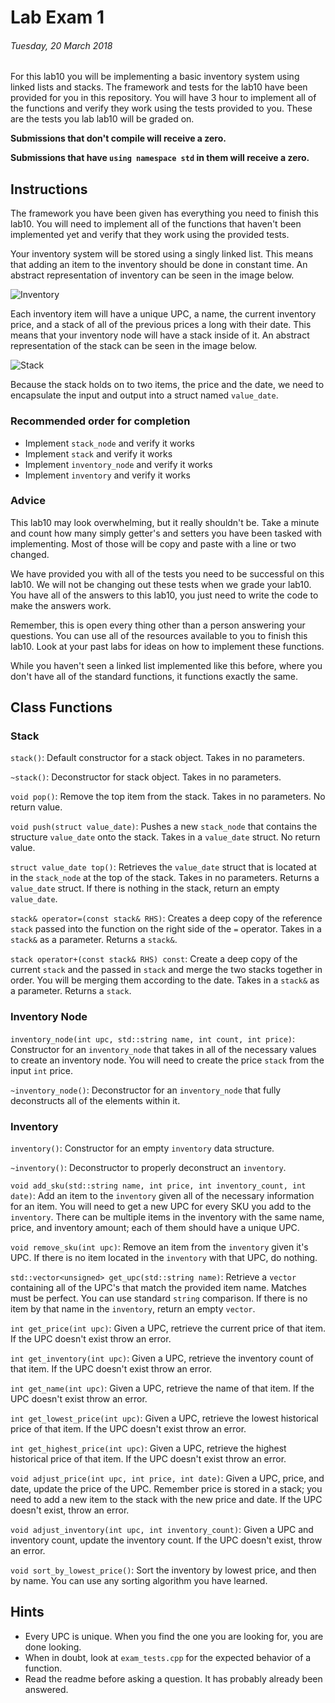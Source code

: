 # Lab Exam 1 #
###### Tuesday, 20 March 2018 ######

For this lab10 you will be implementing a basic inventory system using linked lists and stacks. The framework and tests for the lab10 have been provided for you in this repository. You will have 3 hour to implement all of the functions and verify they work using the tests provided to you. These are the tests you lab lab10 will be graded on.

**Submissions that don't compile will receive a zero.**

**Submissions that have `using namespace std` in them will receive a zero.**

## Instructions ##

The framework you have been given has everything you need to finish this lab10. You will need to implement all of the functions that haven't been implemented yet and verify that they work using the provided tests.

Your inventory system will be stored using a singly linked list. This means that adding an item to the inventory should be done in constant time. An abstract representation of inventory can be seen in the image below.

![Inventory](https://i.imgur.com/jBjNMID.png)

Each inventory item will have a unique UPC, a name, the current inventory price, and a stack of all of the previous prices a long with their date. This means that your inventory node will have a stack inside of it. An abstract representation of the stack can be seen in the image below.

![Stack](https://i.imgur.com/5mP0DE6.png)

Because the stack holds on to two items, the price and the date, we need to encapsulate the input and output into a struct named `value_date`. 

### Recommended order for completion ###
* Implement `stack_node` and verify it works
* Implement `stack` and verify it works
* Implement `inventory_node` and verify it works
* Implement `inventory` and verify it works

### Advice ###
This lab10 may look overwhelming, but it really shouldn't be. Take a minute and count how many simply getter's and setters you have been tasked with implementing. Most of those will be copy and paste with a line or two changed.

We have provided you with all of the tests you need to be successful on this lab10. We will not be changing out these tests when we grade your lab10. You have all of the answers to this lab10, you just need to write the code to make the answers work.

Remember, this is open every thing other than a person answering your questions. You can use all of the resources available to you to finish this lab10. Look at your past labs for ideas on how to implement these functions.

While you haven't seen a linked list implemented like this before, where you don't have all of the standard functions, it functions exactly the same. 

## Class Functions ##

### Stack ###
`stack()`: Default constructor for a stack object. Takes in no parameters.

`~stack()`: Deconstructor for stack object. Takes in no parameters. 

`void pop()`: Remove the top item from the stack. Takes in no parameters. No return value.

`void push(struct value_date)`: Pushes a new `stack_node` that contains the structure `value_date` onto the stack. Takes in a `value_date` struct. No return value.

`struct value_date top()`: Retrieves the `value_date` struct that is located at in the `stack_node` at the top of the stack. Takes in no parameters. Returns a `value_date` struct. If there is nothing in the stack, return an empty `value_date`.

`stack& operator=(const stack& RHS)`: Creates a deep copy of the reference `stack` passed into the function on the right side of the `=` operator. Takes in a `stack&` as a parameter. Returns a `stack&`.

`stack operator+(const stack& RHS) const`: Create a deep copy of the current `stack` and the passed in `stack` and merge the two stacks together in order. You will be merging them according to the date. Takes in a `stack&` as a parameter. Returns a `stack`.

### Inventory Node ###

`inventory_node(int upc, std::string name, int count, int price)`: Constructor for an `inventory_node` that takes in all of the necessary values to create an inventory node. You will need to create the price `stack` from the input `int` price.

`~inventory_node()`: Deconstructor for an `inventory_node` that fully deconstructs all of the elements within it. 

### Inventory ###

`inventory()`: Constructor for an empty `inventory` data structure.

`~inventory()`: Deconstructor to properly deconstruct an `inventory`.

`void add_sku(std::string name, int price, int inventory_count, int date)`: Add an item to the `inventory` given all of the necessary information for an item. You will need to get a new UPC for every SKU you add to the `inventory`. There can be multiple items in the inventory with the same name, price, and inventory amount; each of them should have a unique UPC.

`void remove_sku(int upc)`: Remove an item from the `inventory` given it's UPC. If there is no item located in the `inventory` with that UPC, do nothing.  

`std::vector<unsigned> get_upc(std::string name)`: Retrieve a `vector` containing all of the UPC's that match the provided item name. Matches must be perfect. You can use standard `string` comparison. If there is no item by that name in the `inventory`, return an empty `vector`. 

`int get_price(int upc)`: Given a UPC, retrieve the current price of that item. If the UPC doesn't exist throw an error.

`int get_inventory(int upc)`: Given a UPC, retrieve the inventory count of that item. If the UPC doesn't exist throw an error.

`int get_name(int upc)`: Given a UPC, retrieve the name of that item. If the UPC doesn't exist throw an error.

`int get_lowest_price(int upc)`: Given a UPC, retrieve the lowest historical price of that item. If the UPC doesn't exist throw an error.

`int get_highest_price(int upc)`: Given a UPC, retrieve the highest historical price of that item. If the UPC doesn't exist throw an error.

`void adjust_price(int upc, int price, int date)`: Given a UPC, price, and date, update the price of the UPC. Remember price is stored in a stack; you need to add a new item to the stack with the new price and date. If the UPC doesn't exist, throw an error. 

`void adjust_inventory(int upc, int inventory_count)`: Given a UPC and inventory count, update the inventory count. If the UPC doesn't exist, throw an error. 

`void sort_by_lowest_price()`: Sort the inventory by lowest price, and then by name. You can use any sorting algorithm you have learned.

## Hints ##
* Every UPC is unique. When you find the one you are looking for, you are done looking.
* When in doubt, look at `exam_tests.cpp` for the expected behavior of a function.
* Read the readme before asking a question. It has probably already been answered. 